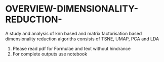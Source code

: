 # OVERVIEW-DIMENSIONALITY-REDUCTION-
A study and analysis of knn based and matrix factorisation based dimensionality reduction algoriths consists of TSNE, UMAP, PCA and LDA
1. Please read pdf for Formulae and text without hindrance
2. For complete outputs use notebook
